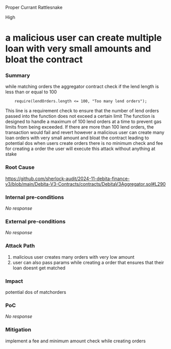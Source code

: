 Proper Currant Rattlesnake

High

# a malicious user can create multiple loan with very small amounts and bloat the contract

### Summary

while matching orders the aggregator contract check if the lend length is less than or equal to 100

        require(lendOrders.length <= 100, "Too many lend orders");

This line is a requirement check to ensure that the number of lend orders passed into the function does not exceed a certain limit
The function is designed to handle a maximum of 100 lend orders at a time to prevent gas limits from being exceeded. If there are more than 100 lend orders, the transaction would fail and revert however a malicious user can create many loan orders with very small amount and bloat the contract leading to potential dos when users create orders there is no minimum check and fee for creating a order the user will execute this attack without anything at stake




### Root Cause

https://github.com/sherlock-audit/2024-11-debita-finance-v3/blob/main/Debita-V3-Contracts/contracts/DebitaV3Aggregator.sol#L290

### Internal pre-conditions

_No response_

### External pre-conditions

_No response_

### Attack Path

1. malicious user creates many orders with very low amount
2. user can also pass params while creating a order that ensures that their loan doesnt get matched


### Impact

potential dos of matchorders

### PoC

_No response_

### Mitigation

implement a fee and minimum amount check while creating orders